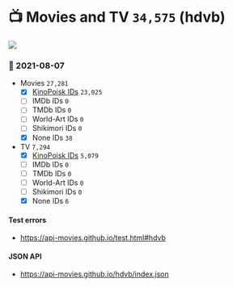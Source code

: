 # :tv: Movies and TV `34,575` (hdvb)

<a href="https://API-Movies.github.io"><img src="https://API-Movies.github.io/banner.png?cache"></a>

### :date: 2021-08-07
- Movies `27,281`
  - [x] <a href="https://API-Movies.github.io/hdvb/movie_kinopoisk_ids.json">KinoPoisk IDs</a> `23,025`
  - [ ] IMDb IDs `0`
  - [ ] TMDb IDs `0`
  - [ ] World-Art IDs `0`
  - [ ] Shikimori IDs `0`
  - [x] None IDs `38`
- TV `7,294`
  - [x] <a href="https://API-Movies.github.io/hdvb/tv_kinopoisk_ids.json">KinoPoisk IDs</a> `5,079`
  - [ ] IMDb IDs `0`
  - [ ] TMDb IDs `0`
  - [ ] World-Art IDs `0`
  - [ ] Shikimori IDs `0`
  - [x] None IDs `6`
#### Test errors
- <a href='https://api-movies.github.io/test.html#hdvb'>https://api-movies.github.io/test.html#hdvb</a>
#### JSON API
- <a href='https://api-movies.github.io/hdvb/index.json'>https://api-movies.github.io/hdvb/index.json</a>
